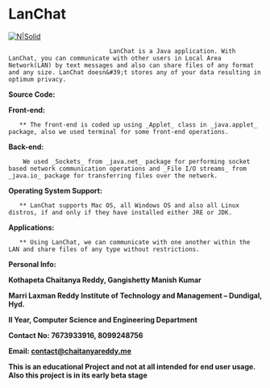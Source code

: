 # LanChat


[![N|Solid](https://image.ibb.co/kGkirG/crk.png)](http://chaitanyareddy.me)

                                LanChat is a Java application. With LanChat, you can communicate with other users in Local Area Network(LAN) by text messages and also can share files of any format and any size. LanChat doesn&#39;t stores any of your data resulting in optimum privacy.

**Source Code:**

**Front-end:**

       ** The front-end is coded up using _Applet_ class in _java.applet_ package, also we used terminal for some front-end operations.

**Back-end:**

        We used _Sockets_ from _java.net_ package for performing socket based network communication operations and _File I/O streams_ from _java.io_ package for transferring files over the network.

**Operating System Support:**

       ** LanChat supports Mac OS, all Windows OS and also all Linux distros, if and only if they have installed either JRE or JDK.

**Applications:**

       ** Using LanChat, we can communicate with one another within the LAN and share files of any type without restrictions.

**Personal Info:**

**Kothapeta Chaitanya Reddy, Gangishetty Manish Kumar**

**Marri Laxman Reddy Institute of Technology and Management – Dundigal, Hyd.**

**II Year, Computer Science and Engineering Department**

**Contact No: 7673933916, 8099248756**

**Email: contact@chaitanyareddy.me**



**This is an educational Project and not at all intended for end user usage.**
**Also this project is in its early beta stage**


